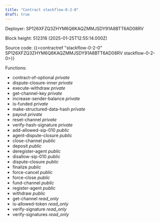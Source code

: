 ```yaml
---
title: "Contract stackflow-0-2-0"
draft: true
---
```

Deployer: SP126XFZQ3ZHYM6Q6KAQZMMJSDY91A8BTT6AD08RV


 



Block height: 512316 (2025-01-25T12:55:14.000Z)

Source code: {{<contractref "stackflow-0-2-0" SP126XFZQ3ZHYM6Q6KAQZMMJSDY91A8BTT6AD08RV stackflow-0-2-0>}}

Functions:

* contract-of-optional _private_
* dispute-closure-inner _private_
* execute-withdraw _private_
* get-channel-key _private_
* increase-sender-balance _private_
* is-funded _private_
* make-structured-data-hash _private_
* payout _private_
* reset-channel _private_
* verify-hash-signature _private_
* add-allowed-sip-010 _public_
* agent-dispute-closure _public_
* close-channel _public_
* deposit _public_
* deregister-agent _public_
* disallow-sip-010 _public_
* dispute-closure _public_
* finalize _public_
* force-cancel _public_
* force-close _public_
* fund-channel _public_
* register-agent _public_
* withdraw _public_
* get-channel _read_only_
* is-allowed-token _read_only_
* verify-signature _read_only_
* verify-signatures _read_only_
